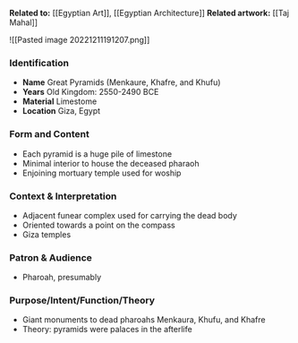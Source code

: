 **Related to:** [[Egyptian Art]], [[Egyptian Architecture]]
**Related artwork:** [[Taj Mahal]]

![[Pasted image 20221211191207.png]]

### Identification
- **Name** Great Pyramids (Menkaure, Khafre, and Khufu) 
- **Years** Old Kingdom: 2550-2490 BCE
- **Material** Limestome
- **Location** Giza, Egypt

### Form and Content
- Each pyramid is a huge pile of limestone
- Minimal interior to house the deceased pharaoh
- Enjoining mortuary temple used for woship

### Context & Interpretation
- Adjacent funear complex used for carrying the dead body
- Oriented towards a point on the compass
- Giza temples

### Patron & Audience
- Pharoah, presumably

### Purpose/Intent/Function/Theory
- Giant monuments to dead pharoahs Menkaura, Khufu, and Khafre 
- Theory: pyramids were palaces in the afterlife